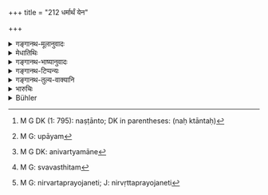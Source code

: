 +++
title = "212 धर्मार्थं येन"

+++

<details><summary>गङ्गानथ-मूलानुवादः</summary>

When a man gives money, for a pious purpose, to another who asks for it,—if, subsequently, it is not used for that purpose, then, it shall not be given to him.—(212)
</details>

<details><summary>मेधातिथिः</summary>

यः कश्चिद् आह "सान्तानिको ऽहम्, यियक्षुर् वा, देहि मे किंचित्" इति । तस्मै यदि **दत्तं** भवेत्, स च न यजेत न विवाहकर्मणि प्रवर्तेत । तद्धनं द्यूतेन वेश्याभिर् वा क्षपयेद् अन्यत्र वा विनियुञ्जीत वृद्धिलाभकृष्यादौ, न देयं तस्य । तद्दत्तस्य दानप्रतिषेधो नोपपद्यते । अतः प्रत्याहरणीयम् इति वाक्यार्थः । अथ वा दत्तान्तो[^४२] गौणो व्याख्येयः- दत्तं प्रतिश्रुतं न देयम् । तथा च गौतमः- "प्रतिश्रुत्याप्य् अधर्मसंयुक्ताय न दद्यात्" (ग्ध् ५.२३) । किं पुनर् अत्र युक्तम् । उभयम्[^४३] इत्य् आह- दत्तस्य प्रत्याहरणं प्रतिश्रुतस्य वादानम् । तथा च स्मृत्यन्तर उभयं पठितम् । आह हि नारदः- "कर्ताहम् एतत् कर्म" इति उपक्रम्य " यद् दत्तं स्याद् अविज्ञानाद् अदत्तं तद् अपि स्मृतम्" (न्स्म् ४.९–१०) इति । प्रयोजनविशेषोद्देशेन यद् दत्तं तस्मिन्न् अनिर्वर्त्यमाने[^४४] व्यवस्थितम्[^४५] अपि प्रतिग्रहीतुर् गृहाद् आहर्तव्यम् । दानस्योपक्रममात्रं तदानीं समर्पणं समाप्तिस् तु निर्वृत्ते प्रयोजनेति[^४६] नारदस्य मतम् ॥ ८.२१२ ॥


[^४६]:
     M G: nirvartaprayojaneti; J: nirvṛttaprayojaneti


[^४५]:
     M G: svavasthitam


[^४४]:
     M G DK: anivartyamāne


[^४३]:
     M G: upāyam


[^४२]:
     M G DK (1: 795): naṣṭānto; DK in parentheses: (naḥ ktāntaḥ)
</details>

<details><summary>गङ्गानथ-भाष्यानुवादः</summary>

A man comes to the rich man praying—‘I am desirous of marrying for the sake of issue,’ or ‘I wish to perform such and such a sacrifice,’ ‘give, me some money’;—and the money is given to him;—but the man does not marry, and spends the money either in gambling or over prostitutes, or for something else, laying it out on interest or agriculture,—then ‘*it shall not be given to him*.’

When the money has been given already, there can be no sense in forbidding the gift; (A) hence the sentence should be taken to mean that ‘it shall be taken back from him.’ (B) Or the former clause itself may be taken in a figurative sentence,—the word ‘*gives*’ being taken in the sense of ‘promises’; the meaning in this case would be that ‘the promised money shall not be given.’ In this sense we have the assertion of Gautama (5.23)—‘Even after promising, no money shall be given to one who is found to be unrighteous.’

“Of these two explanations (A & B), which is the more reasonable?”

Both are reasonable: the taking back of what has been given, and also not giving what has been promised. In another *Smṛti* -text we find both these courses laid down:—Beginning with the words—‘I am going to perform such and such an act,’ the text goes on to say—‘what is given in ignorance is as good as not given’ *Nārada*, 4.10-11). This means that when money has been given for a certain act, if that act is not done, the money, even though paid, shall ho brought back from the receiver’s house; and the opinion of Nārada is that in this case there was only a
*promise* of the gift, and its fulfilment would be dependent upon the
actual fulfilment of the purpose for which it had been asked for.—(212)
</details>

<details><summary>गङ्गानथ-टिप्पन्यः</summary>

‘*Kartāhametat karmeti*’—(Medhātithi, p. 1009, l. 5).—The text of Nārada (4.10-11) is—‘*Kartāhametat karmeti pratilābhecchayā ca yat Apātre pātramityukte kārye vā dharmasaṃhite Yaddattam syādavijñānādadattam tadapi smṛtam*.’

This verse is quoted in *Vivādaratnākara* (p. 137), which explains the meaning to be—‘If the man begs money for the performance of a pious act, but having got it, he does not do the act, then the gift should be recovered from him.’

It is quoted in *Smṛtitattva* (II, p. 348), to the effect that when money has been given to a Brāhmaṇa who has begged it for the purpose of performing a sacrifice or some such act,—but he does not do such an act,—then the money is to be taken back from him;—and in
*Kṛtyakalpataru* (94a).
</details>

<details><summary>गङ्गानथ-तुल्य-वाक्यानि</summary>

*Ārthaśāstra* (6.94).—‘In some cases the resumption of a gift is
permitted; if one has given away his entire property, or his wife and son, or his own self, it should be restored to him; if a gift has been promised to a certain person under the impression that he is deserving of it, it may be resumed on his being found to be undeserving; u (?) if a gift was promised to a man for the purpose of helping him in the carrying on of such meritorious work as the tending of cows and the like, it may be resumed if he is found to be using it in stealing, adultery and such acts; if it has been promised to a man under the impression that he has rendered help to the giver, it may be resumed if the man is found either to have done him no good or to have actually done him harm; if a gift has been promised by virtue of certain special qualifications in the recipient, it may be resumed if he is not found to possess those qualifications. Clever judges shall permit such resumption of gifts in such a manner as neither the giver nor the recipient may be hit hard.’

*Nārada* (14.4 *et seq*.).—‘A deposit, a pledge, joint property, a son,
wife, the entire property of one having offspring, and what has been promised to another man:—these have been declared to be inalienable by one even in the worst plight...... The price paid for merchandise, wages, a present offered for amusement, a gift made from affection, or from gratitude, or for sexual intercourse with a woman, and a respectful gift,—these are valid gifts. The following are invalid gifts: what has been given under the influence of fear, anger, hatred, sorrow or pain; or as a bribe, or in jest, or fraudulently, under false pretences; or by a child, or by a fool, or by a person not bis own master, or by one distressed, or by one intoxicated, or by one insane, or in consideration of a reward, thinking *this man will do me some service*;— and so is invalid what has been given from ignorance to an unworthy man thought to be worthy, or for a purpose thought to be virtuous. The donee who covets invalid gifts and accepts them through avarice,—and the donor of what ought not to be given,—both deserve punishment.’

*Bṛhaspati* (16.2, 8-11).—‘That which may not be given is of eight
kinds: joint property, son, wife, pledges, one’s entire property, a deposit, wealth, what has been borrowed for use and what has been promised to another. The following eight are recognised as valid gifts:—wages for pleasure derived, price of merchandise, fee paid to or for a damsel, present to a benefactor, present through reverence, kindness or affection. What has been given by one angry or resenting an injury, or through inadvertence, or by one distressed, or by a junior, mad man, a terrified person, one intoxicated or overaged, or outcast or idiot, or one afflicted with grief or illness,—or what is given in jest;—all these have been declared to be void gifts. When anything has been given through desire for reward, or to an unworthy person mistaken for a worthy one, or for an immoral purpose,—the donor may resume the gift.’

*Kātyāyana* (Vivādaratnākāra, p. 129, p. 132, p. 135).—‘A man may give
away his entire property over and above what may be necessary for the maintenance of his family, excepting his house. If a man has promised a gift to a Brāhmaṇa of his own accord, if he refuses to give it he should he made to pay it, and also pay the first amercement. A man may resume what he may have given under the influence of love or anger, or when he was not a free agent, or when he was distressed. Or one made by a eunuch, an intoxicated person, or under a misapprehension, or in jest. If a bribe has been promised for some work, it should never be given, even if the work may be accomplished.’

*Yājñavalkya* (2-175, 176).—‘With the exception of the wife and son,
everything may he given away, in consonance with the interests of the family; if a man has offspring, he should not give away his entire property; nor may he give to one person what has been promised to another. The acceptance of a gift should he public, specially in the ease of immovable property; on having given or promised a gift, one should not resume it.’

*Gautama* (Vivādaratnākara, p. 133).—‘Even though he may have promised a
gift, he shall not give it if the recipient is found to be unrighteous.’
</details>

<details><summary>भारुचिः</summary>

स्वनिगदोपवर्णितः श्लोकः ॥ ८.२११ ॥
</details>

<details><summary>Bühler</summary>

212	Should money be given (or promised) for a pious purpose by one man to another who asks for it, the gift shall be void, if the (money is) afterwards not (used) in the manner (stated).
</details>
